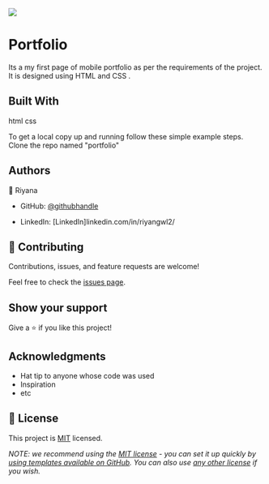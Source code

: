 
  ![](https://img.shields.io/badge/Microverse-blueviolet)

# Portfolio

Its a  my first page of mobile portfolio as per the requirements of the project. It is designed using HTML and CSS .

## Built With

html
css

To get a local copy up and running follow these simple example steps.
Clone the repo named "portfolio"

## Authors

👤 Riyana

- GitHub: [@githubhandle]([https://github.com/githubhandle](https://github.com/ibtisam34))

- LinkedIn: [LinkedIn]linkedin.com/in/riyangwl2/

## 🤝 Contributing

Contributions, issues, and feature requests are welcome!

Feel free to check the [issues page](../../issues/).

## Show your support

Give a ⭐️ if you like this project!

## Acknowledgments

- Hat tip to anyone whose code was used
- Inspiration
- etc

## 📝 License

This project is [MIT](./LICENSE) licensed.

_NOTE: we recommend using the [MIT license](https://choosealicense.com/licenses/mit/) - you can set it up quickly by [using templates available on GitHub](https://docs.github.com/en/communities/setting-up-your-project-for-healthy-contributions/adding-a-license-to-a-repository). You can also use [any other license](https://choosealicense.com/licenses/) if you wish._

